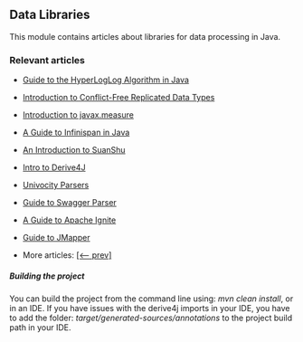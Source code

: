 ## Data Libraries

This module contains articles about libraries for data processing in Java.

### Relevant articles
- [Guide to the HyperLogLog Algorithm in Java](https://www.baeldung.com/java-hyperloglog)
- [Introduction to Conflict-Free Replicated Data Types](https://www.baeldung.com/java-conflict-free-replicated-data-types)
- [Introduction to javax.measure](https://www.baeldung.com/javax-measure)
- [A Guide to Infinispan in Java](https://www.baeldung.com/infinispan)
- [An Introduction to SuanShu](https://www.baeldung.com/suanshu)
- [Intro to Derive4J](https://www.baeldung.com/derive4j)
- [Univocity Parsers](https://www.baeldung.com/java-univocity-parsers)
- [Guide to Swagger Parser](https://www.baeldung.com/java-swagger-parser)
- [A Guide to Apache Ignite](https://www.baeldung.com/apache-ignite)
- [Guide to JMapper](https://www.baeldung.com/jmapper)

- More articles: [[<-- prev]](/../libraries-data)

##### Building the project
You can build the project from the command line using: *mvn clean install*, or in an IDE. If you have issues with the derive4j imports in your IDE, you have to add the folder: *target/generated-sources/annotations* to the project build path in your IDE. 
